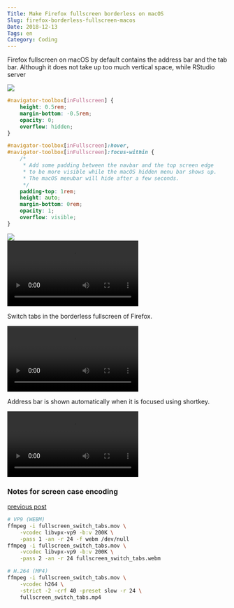 ```yaml
---
Title: Make Firefox fullscreen borderless on macOS 
Slug: firefox-borderless-fullscreen-macos
Date: 2018-12-13
Tags: en
Category: Coding
---
```


Firefox fullscreen on macOS by default contains the address bar and the tab bar. Although it does not take up too much vertical space, while RStudio server

<div class="figure">
  <img src="{attach}pics/rstudio_fullscreen.png">
  <p class="caption"></p>
</div>

```css
#navigator-toolbox[inFullscreen] {
    height: 0.5rem;
    margin-bottom: -0.5rem;
    opacity: 0;
    overflow: hidden;
}

#navigator-toolbox[inFullscreen]:hover,
#navigator-toolbox[inFullscreen]:focus-within {
    /*
     * Add some padding between the navbar and the top screen edge 
     * to be more visible while the macOS hidden menu bar shows up. 
     * The macOS menubar will hide after a few seconds.
     */
    padding-top: 1rem;
    height: auto;
    margin-bottom: 0rem;
    opacity: 1;
    overflow: visible;
}
```

<div class="figure">
  <img src="{attach}pics/rstudio_fullscreen.modified.png">
</div>

<div class="figure">
  <video auto autoplay loop>
    <source src="{attach}pics/fullscreen_switch_tabs.webm" type="video/webm">
    <source src="{attach}pics/fullscreen_switch_tabs.mp4" type="video/mp4">
    Your browser doesn't support HTML5 video. You can still download the <a href="{attach}pics/fullscreen_switch_tabs.mp4">screencast</a> and view it locally.
  </video>
  <p class="caption">Switch tabs in the borderless fullscreen of Firefox.</p>
</div>

<div class="figure">
  <video controls>
    <source src="{attach}pics/fullscreen_focus.webm" type="video/webm">
    <source src="{attach}pics/fullscreen_focus.mp4" type="video/mp4">
    Your browser doesn't support HTML5 video. You can still download the <a href="{attach}pics/fullscreen_focus.mp4">screencast</a> and view it locally.
  </video>
  <p class="caption">Address bar is shown automatically when it is focused using shortkey.</p>
</div>

<div class="figure">
  <video controls>
    <source src="{attach}pics/fullscreen_hover_for_menubar.webm" type="video/webm">
    <source src="{attach}pics/fullscreen_hover_for_menubar.mp4" type="video/mp4">
    Your browser doesn't support HTML5 video. You can still download the <a href="{attach}pics/fullscreen_hover_for_menubar.mp4">screencast</a> and view it locally.
  </video>
</div>

### Notes for screen case encoding
[previous post][notebook-progressbar-post]

```bash
# VP9 (WEBM)
ffmpeg -i fullscreen_switch_tabs.mov \
    -vcodec libvpx-vp9 -b:v 200K \
    -pass 1 -an -r 24 -f webm /dev/null
ffmpeg -i fullscreen_switch_tabs.mov \
    -vcodec libvpx-vp9 -b:v 200K \
    -pass 2 -an -r 24 fullscreen_switch_tabs.webm

# H.264 (MP4)
ffmpeg -i fullscreen_switch_tabs.mov \
    -vcodec h264 \
    -strict -2 -crf 40 -preset slow -r 24 \
    fullscreen_switch_tabs.mp4
```

[notebook-progressbar-post]: {filename}../2016-03/0323_notebook_progressbar.md